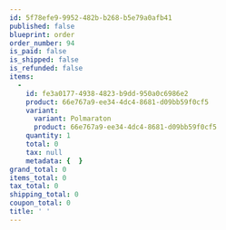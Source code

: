 ```yaml
---
id: 5f78efe9-9952-482b-b268-b5e79a0afb41
published: false
blueprint: order
order_number: 94
is_paid: false
is_shipped: false
is_refunded: false
items:
  -
    id: fe3a0177-4938-4823-b9dd-950a0c6986e2
    product: 66e767a9-ee34-4dc4-8681-d09bb59f0cf5
    variant:
      variant: Polmaraton
      product: 66e767a9-ee34-4dc4-8681-d09bb59f0cf5
    quantity: 1
    total: 0
    tax: null
    metadata: {  }
grand_total: 0
items_total: 0
tax_total: 0
shipping_total: 0
coupon_total: 0
title: ' '
---
```

